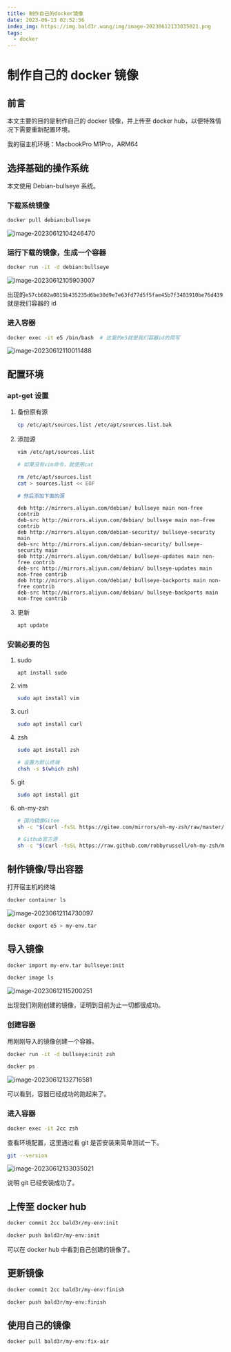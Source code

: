 ```yaml
---
title: 制作自己的docker镜像
date: 2023-06-13 02:52:56
index_img: https://img.bald3r.wang/img/image-20230612133035021.png
tags:
  - docker
---
```


# 制作自己的 docker 镜像

## 前言

本文主要的目的是制作自己的 docker 镜像，并上传至 docker hub，以便特殊情况下需要重新配置环境。

我的宿主机环境：MacbookPro M1Pro，ARM64

## 选择基础的操作系统

本文使用 Debian-bullseye 系统。

### 下载系统镜像

```bash
docker pull debian:bullseye
```

![image-20230612104246470](https://img.bald3r.wang/img/image-20230612104246470.png)

### 运行下载的镜像，生成一个容器

```bash
docker run -it -d debian:bullseye
```

![image-20230612105903007](https://img.bald3r.wang/img/image-20230612105903007.png)

出现的`e57cb682a0815b435235d6be30d9e7e63fd77d5f5fae45b7f3483910be76d439`就是我们容器的 id

### 进入容器

```bash
docker exec -it e5 /bin/bash  # 这里的e5就是我们容器id的简写
```

![image-20230612110011488](https://img.bald3r.wang/img/image-20230612110011488.png)

## 配置环境

### apt-get 设置

1. 备份原有源

   ```bash
   cp /etc/apt/sources.list /etc/apt/sources.list.bak
   ```

2. 添加源

   ```bash
   vim /etc/apt/sources.list

   # 如果没有vim命令，就使用cat

   rm /etc/apt/sources.list
   cat > sources.list << EOF

   # 然后添加下面的源
   ```

   ```
   deb http://mirrors.aliyun.com/debian/ bullseye main non-free contrib
   deb-src http://mirrors.aliyun.com/debian/ bullseye main non-free contrib
   deb http://mirrors.aliyun.com/debian-security/ bullseye-security main
   deb-src http://mirrors.aliyun.com/debian-security/ bullseye-security main
   deb http://mirrors.aliyun.com/debian/ bullseye-updates main non-free contrib
   deb-src http://mirrors.aliyun.com/debian/ bullseye-updates main non-free contrib
   deb http://mirrors.aliyun.com/debian/ bullseye-backports main non-free contrib
   deb-src http://mirrors.aliyun.com/debian/ bullseye-backports main non-free contrib

   ```

3. 更新

   ```bash
   apt update
   ```

### 安装必要的包

1. sudo

   ```bash
   apt install sudo
   ```

2. vim

   ```bash
   sudo apt install vim
   ```

3. curl

   ```bash
   sudo apt install curl
   ```

4. zsh

   ```bash
   sudo apt install zsh

   # 设置为默认终端
   chsh -s $(which zsh)
   ```

5. git

   ```bash
   sudo apt install git
   ```

6. oh-my-zsh

   ```bash
   # 国内镜像Gitee
   sh -c "$(curl -fsSL https://gitee.com/mirrors/oh-my-zsh/raw/master/tools/install.sh)"

   # Github官方源
   sh -c "$(curl -fsSL https://raw.github.com/robbyrussell/oh-my-zsh/master/tools/install.sh)"
   ```

## 制作镜像/导出容器

打开宿主机的终端

```bash
docker container ls
```

![image-20230612114730097](https://img.bald3r.wang/img/image-20230612114730097.png)

```bash
docker export e5 > my-env.tar
```

## 导入镜像

```bash
docker import my-env.tar bullseye:init

docker image ls
```

![image-20230612115200251](https://img.bald3r.wang/img/image-20230612115200251.png)

出现我们刚刚创建的镜像，证明到目前为止一切都很成功。

### 创建容器

用刚刚导入的镜像创建一个容器。

```bash
docker run -it -d bullseye:init zsh

docker ps
```

![image-20230612132716581](https://img.bald3r.wang/img/image-20230612132716581.png)

可以看到，容器已经成功的跑起来了。

### 进入容器

```bash
docker exec -it 2cc zsh
```

查看环境配置，这里通过看 git 是否安装来简单测试一下。

```bash
git --version
```

![image-20230612133035021](https://img.bald3r.wang/img/image-20230612133035021.png)

说明 git 已经安装成功了。

## 上传至 docker hub

```bash
docker commit 2cc bald3r/my-env:init

docker push bald3r/my-env:init
```

可以在 docker hub 中看到自己创建的镜像了。

## 更新镜像

```bash
docker commit 2cc bald3r/my-env:finish

docker push bald3r/my-env:finish
```

## 使用自己的镜像

```bash
docker pull bald3r/my-env:fix-air
```
